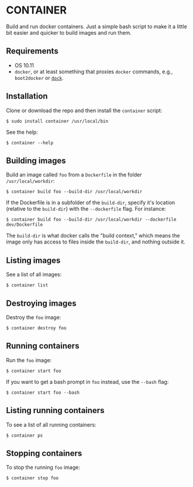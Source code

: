 CONTAINER
=========

Build and run docker containers. Just a simple bash script to make it 
a little bit easier and quicker to build images and run them.


Requirements
------------

* OS 10.11
* `docker`, or at least something that proxies `docker` commands, 
  e.g., `boot2docker` or [`dock`](https://github.com/jtpaasch/dock).


Installation
------------

Clone or download the repo and then install the `container` script:

    $ sudo install container /usr/local/bin

See the help:

    $ container --help


Building images
---------------

Build an image called `foo` from a `Dockerfile` in the folder `/usr/local/workdir`:

    $ container build foo --build-dir /usr/local/workdir

If the Dockerfile is in a subfolder of the `build-dir`, specify it's location
(relative to the `build-dir`) with the `--dockerfile` flag. For instance:

    $ container build foo --build-dir /usr/local/workdir --dockerfile dev/Dockerfile

The `build-dir` is what docker calls the "build context," which means the image only has access to files inside the `build-dir`, and nothing outside it.


Listing images
--------------

See a list of all images:

    $ container list


Destroying images
-----------------

Destroy the `foo` image:

    $ container destroy foo


Running containers
------------------

Run the `foo` image:

    $ container start foo

If you want to get a bash prompt in `foo` instead, use the `--bash` flag:

    $ container start foo --bash

Listing running containers
--------------------------

To see a list of all running containers:

    $ container ps

Stopping containers
-------------------

To stop the running `foo` image:

    $ container stop foo



